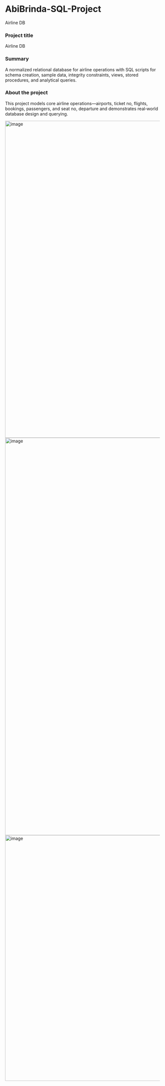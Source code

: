 # AbiBrinda-SQL-Project
Airline  DB

### Project title
Airline DB

### Summary
A normalized relational database for airline operations with SQL scripts for schema creation, sample data, integrity constraints, views, stored procedures, and analytical queries.

### About the project
This project models core airline operations—airports, ticket no, flights, bookings, passengers, and seat no, departure and demonstrates real‑world database design and querying.

<img width="2302" height="1032" alt="image" src="https://github.com/user-attachments/assets/e73e2f37-3141-46e2-8bea-68dd22b622ae" />

<img width="2764" height="1294" alt="image" src="https://github.com/user-attachments/assets/c69c2a98-c0f3-4602-963e-15ffe369270a" />

<img width="2290" height="800" alt="image" src="https://github.com/user-attachments/assets/683eb3c0-f014-4bde-9124-0d5324477abd" />




